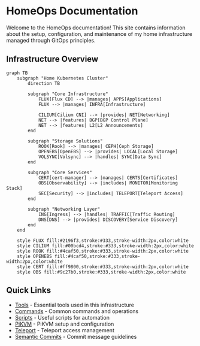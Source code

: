 # HomeOps Documentation

Welcome to the HomeOps documentation! This site contains information about the setup, configuration, and maintenance of my home infrastructure managed through GitOps principles.

## Infrastructure Overview

```mermaid
graph TB
    subgraph "Home Kubernetes Cluster"
        direction TB
        
        subgraph "Core Infrastructure"
            FLUX[Flux CD] --> |manages| APPS[Applications]
            FLUX --> |manages| INFRA[Infrastructure]
            
            CILIUM[Cilium CNI] --> |provides| NET[Networking]
            NET --> |features| BGP[BGP Control Plane]
            NET --> |features| L2[L2 Announcements]
        end

        subgraph "Storage Solutions"
            ROOK[Rook] --> |manages| CEPH[Ceph Storage]
            OPENEBS[OpenEBS] --> |provides| LOCAL[Local Storage]
            VOLSYNC[Volsync] --> |handles| SYNC[Data Sync]
        end

        subgraph "Core Services"
            CERT[cert-manager] --> |manages| CERTS[Certificates]
            OBS[Observability] --> |includes| MONITOR[Monitoring Stack]
            SEC[Security] --> |includes| TELEPORT[Teleport Access]
        end

        subgraph "Networking Layer"
            ING[Ingress] --> |handles| TRAFFIC[Traffic Routing]
            DNS[DNS] --> |provides| DISCOVERY[Service Discovery]
        end
    end

    style FLUX fill:#2196f3,stroke:#333,stroke-width:2px,color:white
    style CILIUM fill:#00bcd4,stroke:#333,stroke-width:2px,color:white
    style ROOK fill:#4caf50,stroke:#333,stroke-width:2px,color:white
    style OPENEBS fill:#4caf50,stroke:#333,stroke-width:2px,color:white
    style CERT fill:#ff9800,stroke:#333,stroke-width:2px,color:white
    style OBS fill:#9c27b0,stroke:#333,stroke-width:2px,color:white
```

## Quick Links

- [Tools](Tools.md) - Essential tools used in this infrastructure
- [Commands](Commands.md) - Common commands and operations
- [Scripts](Scripts.md) - Useful scripts for automation
- [PiKVM](Pikvm.md) - PiKVM setup and configuration
- [Teleport](Teleport.md) - Teleport access management
- [Semantic Commits](SemanticCommits.md) - Commit message guidelines
